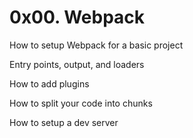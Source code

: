 # 0x00. Webpack


How to setup Webpack for a basic project

Entry points, output, and loaders

How to add plugins

How to split your code into chunks

How to setup a dev server

